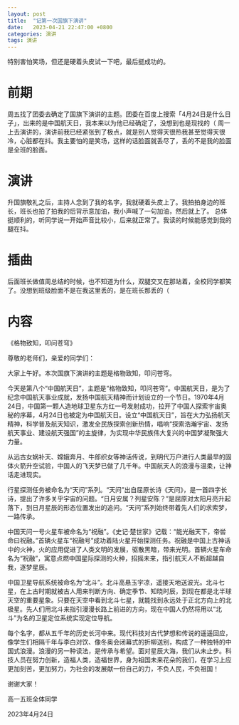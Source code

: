 ```yaml
---
layout: post
title:  "记第一次国旗下演讲"
date:   2023-04-21 22:47:00 +0800
categories: 演讲
tags: 演讲
---
```

特别害怕笑场，但还是硬着头皮试一下吧，最后挺成功的。


# 前期
周五找了团委去确定了国旗下演讲的主题。团委在百度上搜索「4月24日是什么日子」，出来的是中国航天日，我本来以为他已经确定了，没想到也是现找的（
周一上去演讲的，演讲前我已经紧张到了极点，就是别人觉得天很热我甚至觉得天很冷，心脏都在抖。我主要怕的是笑场，这样的话脸面就丢尽了，丢的不是我的脸面是全班的脸面。

# 演讲
升国旗敬礼之后，主持人念到了我的名字，我就硬着头皮上了。我拍拍身边的班长，班长也拍了拍我的后背示意加油，我小声喊了一句加油，然后就上了。
总体挺顺利的，听同学说一开始声音比较小，后来就正常了。我读的时候能感觉到我的腿在抖。

# 插曲
后面班长做值周总结的时候，也不知道为什么，双腿交叉在那站着，全校同学都笑了。没想到班级脸面不是在我这里丢的，是在班长那丢的（

# 内容
《格物致知，叩问苍穹》

尊敬的老师们，亲爱的同学们：

大家上午好。本次国旗下演讲的主题是格物致知，叩问苍穹。

今天是第八个“中国航天日”，主题是“格物致知，叩问苍穹”。中国航天日，是为了纪念中国航天事业成就，发扬中国航天精神而计划设立的一个节日。1970年4月24日，中国第一颗人造地球卫星东方红一号发射成功，拉开了中国人探索宇宙奥秘的序幕，4月24日也被定为中国航天日。设立“中国航天日”，旨在大力弘扬航天精神，科学普及航天知识，激发全民族探索创新热情，唱响“探索浩瀚宇宙、发扬航天事业、建设航天强国”的主旋律，为实现中华民族伟大复兴的中国梦凝聚强大力量。

从远古女娲补天、嫦娥奔月、牛郎织女等神话传说，到明代万户进行人类最早的固体火箭升空试验，中国人的飞天梦已做了几千年。中国航天人的浪漫与温柔，让神话走进现实。

行星探测任务被命名为“天问”系列。“天问”出自屈原长诗《天问》，是一首四字长诗，提出了许多关乎宇宙的问题。“日月安属？列星安陈？”是屈原对太阳月亮升起落下，到日月星辰的形态位置发出的追问。“天问”系列始终带着先人们的求索梦，一路传承。

中国天问一号火星车被命名为“祝融”。《史记·楚世家》记载：“能光融天下，帝喾命曰祝融。”首辆火星车“祝融号”成功着陆火星开始探测任务。祝融是中国上古神话中的火神，火的应用促进了人类文明的发展，驱散黑暗，带来光明。首辆火星车命名为“祝融”，寓意点燃中国星际探测的火种，招摇未来，指引航天人不断超越自我，逐梦星辰。

中国卫星导航系统被命名为“北斗”。北斗高悬玉宇凉，遥接天地送波光。北斗七星，在上古时期就被古人用来判断方向、确定季节、知晓时辰，到现在都是北半球天空的重要星象。只要在天空中看到北斗七星，就能找到永远处于正北方向上的北极星。先人们用北斗来指引漫漫长路上前进的方向，现在中国人仍然将用以“北斗”为名的卫星定位系统实现定位导航。

每个名字，都从五千年的历史长河中来。现代科技对古代梦想和传说的遥遥回应，像学生们相隔千年与李白对饮、像冬奥会闭幕式的折柳送别，构成了一种独特的中国式浪漫。浪漫的另一种读法，是传承与希望。面对星辰大海，我们从未止步。科技人员在努力创新，造福人类，造福世界，身为祖国未来花朵的我们，在学习上应更加刻苦，更加努力，为社会的发展献一份自己的力，不负人民，不负祖国！

谢谢大家！

高一五班全体同学

2023年4月24日